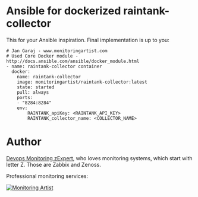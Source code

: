 # Ansible for dockerized raintank-collector

This for your Ansible inspiration. Final implementation is up to you:

```
# Jan Garaj - www.monitoringartist.com
# Used Core Docker module - http://docs.ansible.com/ansible/docker_module.html
- name: raintank-collector container
  docker:
    name: raintank-collector
    image: monitoringartist/raintank-collector:latest
    state: started
    pull: always
    ports:
    - "8284:8284"
    env:
        RAINTANK_apiKey: <RAINTANK_API_KEY>
        RAINTANK_collector_name: <COLLECTOR_NAME>     
```

Author
======

[Devops Monitoring zExpert](http://www.jangaraj.com 'DevOps / Docker / Kubernetes / Zabbix / Zenoss / Monitoring'), 
who loves monitoring systems, which start with letter Z. 
Those are Zabbix and Zenoss.

Professional monitoring services:

[![Monitoring Artist](http://monitoringartist.com/img/github-monitoring-artist-logo.jpg)](http://www.monitoringartist.com 'DevOps / Docker / Kubernetes / Zabbix / Zenoss / Monitoring')
